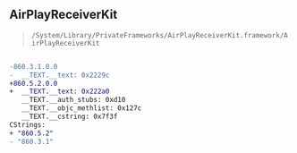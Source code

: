 ## AirPlayReceiverKit

> `/System/Library/PrivateFrameworks/AirPlayReceiverKit.framework/AirPlayReceiverKit`

```diff

-860.3.1.0.0
-  __TEXT.__text: 0x2229c
+860.5.2.0.0
+  __TEXT.__text: 0x222a0
   __TEXT.__auth_stubs: 0xd10
   __TEXT.__objc_methlist: 0x127c
   __TEXT.__cstring: 0x7f3f
CStrings:
+ "860.5.2"
- "860.3.1"

```
